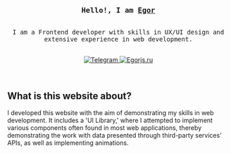 <h3 style="text-align: center;">
    <samp>Hello!, I am
        <b><a target="_blank" href="https://egorjs.ru">Egor</a></b>
    </samp>
</h3>

<p style="text-align: center;"> 
    <samp>
        <br>
            I am a Frontend developer with skills in UX/UI design and extensive experience in web development.
        <br>
        <br>
    </samp>
</p>

<p style="text-align: center;">
    <a href="https://t.me/egor_erygin" target="_blank">
      <img src="https://egorjs.ru/git_images/telegram_git.svg?id=2" alt="Telegram"/>
     </a>
    <a href="https://egorjs.ru/" target="blank">
        <img src="https://egorjs.ru/git_images/website_git.svg?id=2" alt="Egorjs.ru" />
    </a>
</p>
<br />

## What is this website about?
<p>
    I developed this website with the aim of demonstrating my skills in web development. It includes a 'UI Library,' where I attempted to implement various components often found in most web applications, thereby demonstrating the work with data presented through third-party services' APIs, as well as implementing animations.
</p>







